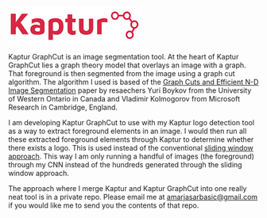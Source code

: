 ![Alt text](logoNew1.png?raw=true "Kaptur_Logo")

Kaptur GraphCut is an image segmentation tool. At the heart of Kaptur GraphCut lies a graph theory model that overlays an image with a graph. That foreground is then segmented from the image using a graph cut algorithm. The algorithm I used is based of the [Graph Cuts and Efficient N-D Image Segmentation](http://www.csd.uwo.ca/~yuri/Papers/pami04.pdf) paper by resaechers Yuri Boykov from the University of Western Ontario in Canada and Vladimir Kolmogorov from Microsoft Research in Cambridge, England.  

I am developing Kaptur GraphCut to use with my Kaptur logo detection tool as a way to extract foreground elements in an image. I would then run all these extracted foreground elements through Kaptur to determine whether there exists a logo. This is used instead of the conventional [sliding window approach](https://courses.engr.illinois.edu/cs543/sp2011/lectures/Lecture%2019%20-%20Sliding%20Window%20Detection%20-%20Vision_Spring2011.pdf). This way I am only running a handful of images (the foreground) through my CNN instead of the hundreds generated through the sliding window approach. 

The approach where I merge Kaptur and Kaptur GraphCut into one really neat tool is in a private repo. Please email me at amarjasarbasic@gmail.com if you would like me to send you the contents of that repo. 
